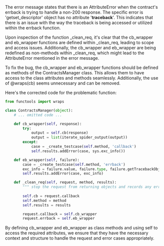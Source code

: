 The error message states that there is an AttributeError when the contract's errback is trying to handle a non-200 response. The specific error is 'getset_descriptor' object has no attribute '__traceback__'. This indicates that there is an issue with the way the traceback is being accessed or utilized within the errback function.

Upon inspection of the function _clean_req, it's clear that the cb_wrapper and eb_wrapper functions are defined within _clean_req, leading to scope and access issues. Additionally, the cb_wrapper and eb_wrapper are being redefined as non-methods within _clean_req, which might lead to the AttributeError mentioned in the error message.

To fix the bug, the cb_wrapper and eb_wrapper functions should be defined as methods of the ContractsManager class. This allows them to have access to the class attributes and methods seamlessly. Additionally, the use of @wraps(cb) seems unnecessary and can be removed.

Here's the corrected code for the problematic function:

```python
from functools import wraps

class ContractsManager(object):
    # ... omitted code ...

    def cb_wrapper(self, response):
        try:
            output = self.cb(response)
            output = list(iterate_spider_output(output))
        except:
            case = _create_testcase(self.method, 'callback')
            self.results.addError(case, sys.exc_info())

    def eb_wrapper(self, failure):
        case = _create_testcase(self.method, 'errback')
        exc_info = failure.value, failure.type, failure.getTracebackObject()
        self.results.addError(case, exc_info)

    def _clean_req(self, request, method, results):
        """ stop the request from returning objects and records any errors """
    
        self.cb = request.callback
        self.method = method
        self.results = results

        request.callback = self.cb_wrapper
        request.errback = self.eb_wrapper
```

By defining cb_wrapper and eb_wrapper as class methods and using self to access the required attributes, we ensure that they have the necessary context and structure to handle the request and error cases appropriately.